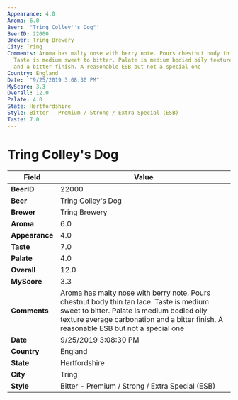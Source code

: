 ```yaml
---
Appearance: 4.0
Aroma: 6.0
Beer: '"Tring Colley''s Dog"'
BeerID: 22000
Brewer: Tring Brewery
City: Tring
Comments: Aroma has malty nose with berry note. Pours chestnut body thin tan lace.
  Taste is medium sweet to bitter. Palate is medium bodied oily texture average carbonation
  and a bitter finish. A reasonable ESB but not a special one
Country: England
Date: '"9/25/2019 3:08:30 PM"'
MyScore: 3.3
Overall: 12.0
Palate: 4.0
State: Hertfordshire
Style: Bitter - Premium / Strong / Extra Special (ESB)
Taste: 7.0
---
```


# Tring Colley's Dog

| Field         | Value |
|---------------|-------|
| **BeerID** | 22000 |
| **Beer** | Tring Colley's Dog |
| **Brewer** | Tring Brewery |
| **Aroma** | 6.0 |
| **Appearance** | 4.0 |
| **Taste** | 7.0 |
| **Palate** | 4.0 |
| **Overall** | 12.0 |
| **MyScore** | 3.3 |
| **Comments** | Aroma has malty nose with berry note. Pours chestnut body thin tan lace. Taste is medium sweet to bitter. Palate is medium bodied oily texture average carbonation and a bitter finish. A reasonable ESB but not a special one |
| **Date** | 9/25/2019 3:08:30 PM |
| **Country** | England |
| **State** | Hertfordshire |
| **City** | Tring |
| **Style** | Bitter - Premium / Strong / Extra Special (ESB) |
